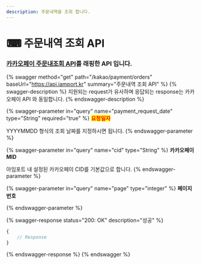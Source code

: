 ```yaml
---
description: 주문내역을 조회 합니다.
---
```


# ⌨ 주문내역 조회 API

### &#x20;[카카오페이 주문내조회 API](https://developers.kakao.com/docs/restapi/kakaopay-api#%EC%A3%BC%EB%AC%B8%EB%82%B4%EC%97%AD%EC%A1%B0%ED%9A%8C)를 래핑한 API 입니다.

{% swagger method="get" path="/kakao/payment/orders" baseUrl="https://api.iamport.kr" summary="주문내역 조회 API" %}
{% swagger-description %}
지원되는 request가 유사하며 응답되는 response는 카카오페이 API 와 동일합니다.
{% endswagger-description %}

{% swagger-parameter in="query" name="payment_request_date" type="String" required="true" %}
&#x20;<mark style="color:red;">**요청일자**</mark>&#x20;

YYYYMMDD 형식의 조회 날짜를 지정하시면 됩니다.
{% endswagger-parameter %}

{% swagger-parameter in="query" name="cid" type="String" %}
**카카오페이 MID**

아임포트 내 설정된 카카오페이 CID를 기본값으로 합니다.
{% endswagger-parameter %}

{% swagger-parameter in="query" name="page" type="integer" %}
**페이지 번호**

 
{% endswagger-parameter %}

{% swagger-response status="200: OK" description="성공" %}
```javascript
{
    // Response
}
```
{% endswagger-response %}
{% endswagger %}
